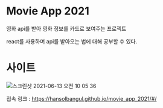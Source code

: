 # Movie App 2021

영화 api를 받아 영화 정보를 카드로 보여주는 프로젝트

react를 사용하며 api를 받아오는 법에 대해 공부할 수 있다.

# 사이트

![스크린샷 2021-06-13 오전 10 05 36](https://user-images.githubusercontent.com/71314689/121792372-ece62600-cc2e-11eb-9bd4-4ff91f0779a9.png)

접속 링크 : https://hansolbangul.github.io/movie_app_2021/#/
